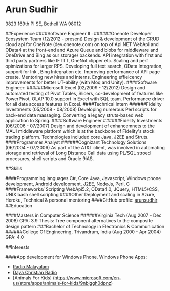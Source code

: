 Arun Sudhir
===========
3823 169th Pl SE,
Bothell WA 98012

##Experience
####Software Engineer II : 
######Onenote Developer Ecosystem Team (12/2012 - present)
Design & development of the CRUD cloud api for OneNote (dev.onenote.com) on top of Api.NET WebApi and OData4 at 
the front-end and Azure Queue and blobs for middleware and OneDrive and Bing as our storage/ backends.
API integration with first and third party partners like IFTTT, OneNot clipper etc. Scaling and perf opimizations 
for larger RPS. Developing full text search, OData Integration, support for Ink , Bing Integration etc. Improving
performance of API page create. Mentoring new hires and interns. Engineering effieicency improvements for better 
UT-ability (with Moq and Unity).
####Software Engineer: 
######Microsoft Excel (02/2009 - 12/2012)
Design and automated testing of Pivot Tables, Slicers, co-development of features like PowerPivot, OLAP 10.0 
support in Excel with SQL team. Performance driver for all data access features in Excel.
####Technical Intern
######Fidelity Investments (05/2008 - 08/2008)
Developing numerous Perl scripts for back-end data massaging. Converting a legacy struts-based web application 
to Spring.
####Software Engineer
######Fidelity Investments (06/2006 - 07/2007)
Design and development of enhancemnets to the MAUI middleware platform which is at the backbone of Fidelity's stock
trading platform. Technologies included core Java, J2EE and Struts.
####Programmer Analyst
######Cognizant Technology Solutions (06/2004 - 07/2006)
As part of the AT&T client, was involved in automating storage and retrieval of Long Distance Call data using PL/SQL
stroed procesures, shell scripts and Oracle 9iAS.

##Skills

####Programming languages
C#, Core Java, Javascript, Windows phone development, Android development, J2EE, NodeJs, Perl, C
####Frameworks/ Scripting
WebApi5.2, OData4.0, JQuery, HTML5/CSS, UNIX bash shell scripting
####Other
Deployment and scaling in Azure, Heroku, Technical & personal mentoring 
####GitHub profile:
[arunsudhir](https://github.com/arunsudhir/)
##Education

####Masters in Computer Science 
######Virginia Tech (Aug 2007 - Dec 2008) GPA: 3.9
Thesis: Tree component alternatives to the composite design pattern
###Bachelor of Technology in Electronics & Communication
######College Of Engineering, Trivandrum, India (Aug 2000 - Apr 2004) GPA: 4.0

##Interests

####App development for Windows Phone. 
Windows Phone Apps: 
* [Radio Malayalam](https://www.microsoft.com/en-US/store/Apps/Radio-Malayalam/9NBLGGH09LKV)
* [Daya Christian Radio](https://www.microsoft.com/en-us/store/apps/daya-christian-radio/9nblggh09lll)
* [Animals For Kids] (https://www.microsoft.com/en-us/store/apps/animals-for-kids/9nblggh0dpnz)
